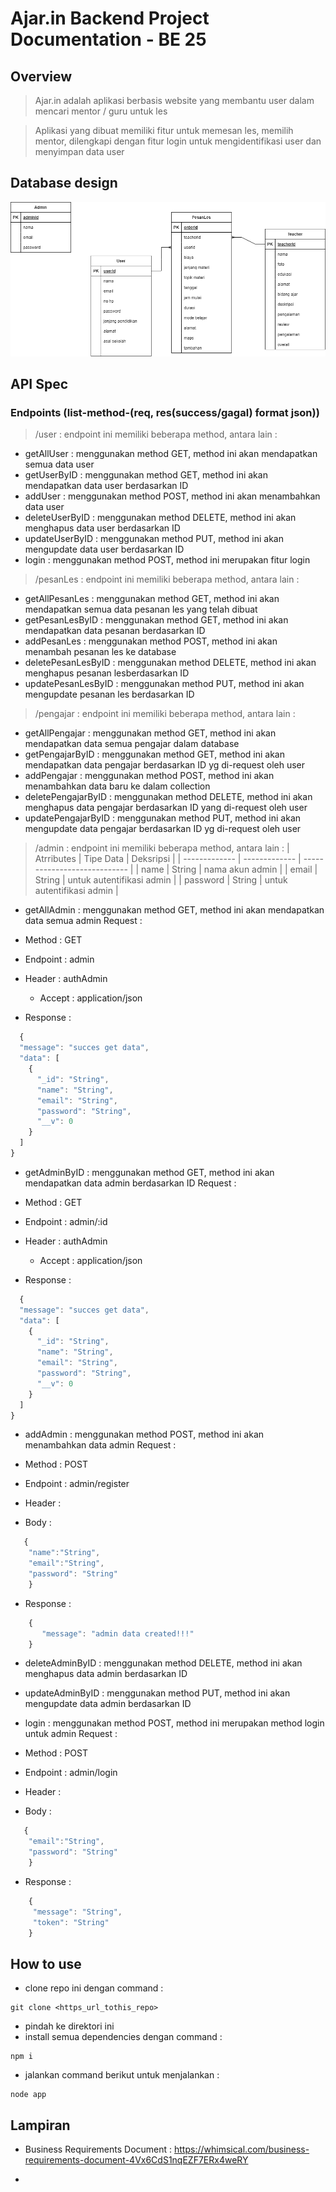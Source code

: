 # Ajar.in Backend Project Documentation - BE 25

## Overview
> Ajar.in adalah aplikasi berbasis website yang membantu user dalam mencari mentor / guru untuk les

> Aplikasi yang dibuat memiliki fitur untuk memesan les, memilih mentor, dilengkapi dengan fitur login untuk mengidentifikasi user dan menyimpan data user

## Database design

![database design](./README_ASSETS/1.design%20database.jpeg "database design")

## API Spec

### Endpoints (list-method-(req, res(success/gagal) format json))
> /user : endpoint ini memiliki beberapa method, antara lain :
- getAllUser : menggunakan method GET, method ini akan mendapatkan semua data user
- getUserByID : menggunakan method GET, method ini akan mendapatkan data user berdasarkan ID
- addUser : menggunakan method POST, method ini akan menambahkan data user
- deleteUserByID : menggunakan method DELETE, method ini akan menghapus data user berdasarkan ID
- updateUserByID : menggunakan method PUT, method ini akan mengupdate data user berdasarkan ID
- login : menggunakan method POST, method ini merupakan fitur login

> /pesanLes : endpoint ini memiliki beberapa method, antara lain :
- getAllPesanLes : menggunakan method GET, method ini akan mendapatkan semua data pesanan les yang telah dibuat
- getPesanLesByID : menggunakan method GET, method ini akan mendapatkan data pesanan berdasarkan ID
- addPesanLes : menggunakan method POST, method ini akan menambah pesanan les ke database
- deletePesanLesByID : menggunakan method DELETE, method ini akan menghapus pesanan lesberdasarkan ID
- updatePesanLesByID : menggunakan method PUT, method ini akan mengupdate pesanan les berdasarkan ID

> /pengajar : endpoint ini memiliki beberapa method, antara lain :
- getAllPengajar : menggunakan method GET, method ini akan mendapatkan data semua pengajar dalam database
- getPengajarByID : menggunakan method GET, method ini akan mendapatkan data pengajar berdasarkan ID yg di-request oleh user
- addPengajar : menggunakan method POST, method ini akan menambahkan data baru ke dalam collection
- deletePengajarByID : menggunakan method DELETE, method ini akan menghapus data pengajar berdasarkan ID yang di-request oleh user
- updatePengajarByID : menggunakan method PUT, method ini akan mengupdate data pengajar berdasarkan ID yg di-request oleh user

> /admin : endpoint ini memiliki beberapa method, antara lain :
| Atrributes    | Tipe Data 	  | Deksripsi                    |
| ------------- | ------------- | ---------------------------- |
| name      	  | String      	| nama akun admin              |
| email 	      | String      	| untuk autentifikasi admin    |
| password      | String    	  | untuk autentifikasi admin    |

- getAllAdmin : menggunakan method GET, method ini akan mendapatkan data semua admin
Request :

- Method : GET
- Endpoint : admin
- Header : authAdmin
  - Accept : application/json
- Response :

```javascript
  {
  "message": "succes get data",
  "data": [
    {
      "_id": "String",
      "name": "String",
      "email": "String",
      "password": "String",
      "__v": 0
    }
  ]
}
```
- getAdminByID : menggunakan method GET, method ini akan mendapatkan data admin berdasarkan ID
Request :

- Method : GET
- Endpoint : admin/:id
- Header : authAdmin
  - Accept : application/json
- Response :

```javascript
  {
  "message": "succes get data",
  "data": [
    {
      "_id": "String",
      "name": "String",
      "email": "String",
      "password": "String",
      "__v": 0
    }
  ]
}
```

- addAdmin : menggunakan method POST, method ini akan menambahkan data admin
Request :

- Method : POST
- Endpoint : admin/register
- Header :

- Body :

```javascript
   {
    "name":"String",
    "email":"String",
    "password": "String"
    }
```

- Response :

```javascript
    {
       "message": "admin data created!!!"
    }
```

- deleteAdminByID : menggunakan method DELETE, method ini akan menghapus data admin berdasarkan ID
- updateAdminByID : menggunakan method PUT, method ini akan mengupdate data admin berdasarkan ID
- login : menggunakan method POST, method ini merupakan method login untuk admin
Request :

- Method : POST
- Endpoint : admin/login
- Header :

- Body :

```javascript
   {
    "email":"String",
    "password": "String"
    }
```

- Response :

```javascript
    {
     "message": "String",
     "token": "String"
    }
```


## How to use

- clone repo ini dengan command :
```
git clone <https_url_tothis_repo>
```
- pindah ke direktori ini
- install semua dependencies dengan command :
```
npm i
```
- jalankan command berikut untuk menjalankan :
```
node app
```

## Lampiran
- Business Requirements Document : https://whimsical.com/business-requirements-document-4Vx6CdS1nqEZF7ERx4weRY
  
- 
